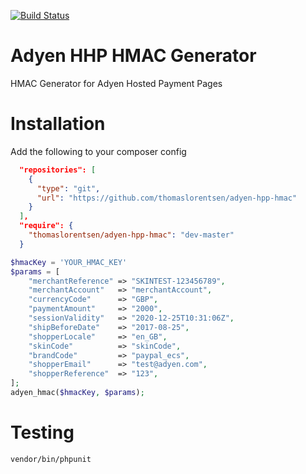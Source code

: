[![Build Status](https://travis-ci.org/thomaslorentsen/adyen-hpp-hmac.svg?branch=master)](https://travis-ci.org/thomaslorentsen/adyen-hpp-hmac)

# Adyen HHP HMAC Generator
HMAC Generator for Adyen Hosted Payment Pages

# Installation
Add the following to your composer config
```json
  "repositories": [
    {
      "type": "git",
      "url": "https://github.com/thomaslorentsen/adyen-hpp-hmac"
    }
  ],
  "require": {
    "thomaslorentsen/adyen-hpp-hmac": "dev-master"
  }
```

```php
$hmacKey = 'YOUR_HMAC_KEY'
$params = [
    "merchantReference" => "SKINTEST-123456789",
    "merchantAccount"   => "merchantAccount",
    "currencyCode"      => "GBP",
    "paymentAmount"     => "2000",
    "sessionValidity"   => "2020-12-25T10:31:06Z",
    "shipBeforeDate"    => "2017-08-25",
    "shopperLocale"     => "en_GB",
    "skinCode"          => "skinCode",
    "brandCode"         => "paypal_ecs",
    "shopperEmail"      => "test@adyen.com",
    "shopperReference"  => "123",
];
adyen_hmac($hmacKey, $params);
```

# Testing
```bash
vendor/bin/phpunit
```
